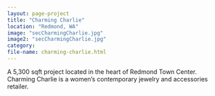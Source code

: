 ```yaml
---
layout: page-project
title: "Charming Charlie"
location: "Redmond, WA"
image: "secCharmingCharlie.jpg"
image2: "secCharmingCharlie.jpg"
category:
file-name: charming-charlie.html
---
```


A 5,300 sqft project located in the heart of Redmond Town Center. Charming Charlie is a women’s contemporary jewelry and accessories retailer.
